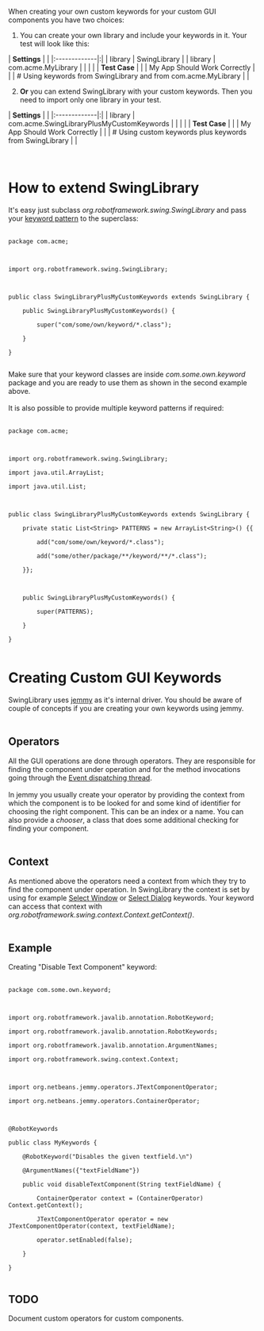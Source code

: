 

When creating your own custom keywords for your custom GUI components you have two choices:

1) You can create your own library and include your keywords in it. Your test will look like this:

| **Settings** | |
|:-------------|:|
| library      | SwingLibrary |
| library      | com.acme.MyLibrary |
|              | |
| **Test Case** | |
| My App Should Work Correctly | |
| # Using keywords from SwingLibrary and from com.acme.MyLibrary | |


2) **Or** you can extend SwingLibrary with your custom keywords. Then you need to import only one library in your test.


| **Settings** | |
|:-------------|:|
| library      | com.acme.SwingLibraryPlusMyCustomKeywords |
|              | |
| **Test Case** | |
| My App Should Work Correctly | |
| # Using custom keywords plus keywords from SwingLibrary  | |

<br>


<h1>How to extend SwingLibrary</h1>

It's easy just subclass <i>org.robotframework.swing.SwingLibrary</i> and pass your <a href='http://code.google.com/p/robotframework-javatools/wiki/AnnotationLibrary'>keyword pattern</a> to the superclass:<br>
<br>
<pre><code>package com.acme;<br>
<br>
import org.robotframework.swing.SwingLibrary;<br>
<br>
public class SwingLibraryPlusMyCustomKeywords extends SwingLibrary {<br>
    public SwingLibraryPlusMyCustomKeywords() {<br>
        super("com/some/own/keyword/*.class");<br>
    }<br>
}<br>
</code></pre>

Make sure that your keyword classes are inside <i>com.some.own.keyword</i> package and you are ready to use them as shown in the second example above.<br>
<br>
It is also possible to provide multiple keyword patterns if required:<br>
<br>
<pre><code>package com.acme;<br>
<br>
import org.robotframework.swing.SwingLibrary;<br>
import java.util.ArrayList;<br>
import java.util.List;<br>
<br>
public class SwingLibraryPlusMyCustomKeywords extends SwingLibrary {<br>
    private static List&lt;String&gt; PATTERNS = new ArrayList&lt;String&gt;() {{<br>
        add("com/some/own/keyword/*.class");<br>
        add("some/other/package/**/keyword/**/*.class");<br>
    }};<br>
<br>
    public SwingLibraryPlusMyCustomKeywords() {<br>
        super(PATTERNS);<br>
    }<br>
}<br>
</code></pre>

<h1>Creating Custom GUI Keywords</h1>

SwingLibrary uses <a href='https://jemmy.dev.java.net/'>jemmy</a> as it's internal driver. You should be aware of couple of concepts if you are creating your own keywords using jemmy.<br>
<br>
<h2>Operators</h2>

All the GUI operations are done through operators. They are responsible for finding the component under operation and for the method invocations going through the <a href='http://en.wikipedia.org/wiki/Event_dispatching_thread'>Event dispatching thread</a>.<br>
<br>
In jemmy you usually create your operator by providing the context from which the component is to be looked for and some kind of identifier for choosing the right component. This can be an index or a name. You can also provide a <i>chooser</i>, a class that does some additional checking for finding your component.<br>
<br>
<h2>Context</h2>

As mentioned above the operators need a context from which they try to find the component under operation. In SwingLibrary the context is set by using for example <a href='http://robotframework-swinglibrary.googlecode.com/svn/tags/swinglibrary-1.0/doc/swinglibrary-1.0-doc.html#Select%20Window'>Select Window</a> or <a href='http://robotframework-swinglibrary.googlecode.com/svn/tags/swinglibrary-1.0/doc/swinglibrary-1.0-doc.html#Select%20Dialog'>Select Dialog</a> keywords. Your keyword can access that context with <i>org.robotframework.swing.context.Context.getContext()</i>.<br>
<br>
<h2>Example</h2>

Creating "Disable Text Component" keyword:<br>
<br>
<pre><code>package com.some.own.keyword;<br>
<br>
import org.robotframework.javalib.annotation.RobotKeyword;<br>
import org.robotframework.javalib.annotation.RobotKeywords;<br>
import org.robotframework.javalib.annotation.ArgumentNames;<br>
import org.robotframework.swing.context.Context;<br>
<br>
import org.netbeans.jemmy.operators.JTextComponentOperator;<br>
import org.netbeans.jemmy.operators.ContainerOperator;<br>
<br>
@RobotKeywords<br>
public class MyKeywords {<br>
    @RobotKeyword("Disables the given textfield.\n")<br>
    @ArgumentNames({"textFieldName"})<br>
    public void disableTextComponent(String textFieldName) {<br>
        ContainerOperator context = (ContainerOperator) Context.getContext();<br>
        JTextComponentOperator operator = new JTextComponentOperator(context, textFieldName);<br>
        operator.setEnabled(false);<br>
    }<br>
}<br>
</code></pre>

<h2>TODO</h2>

Document custom operators for custom components.